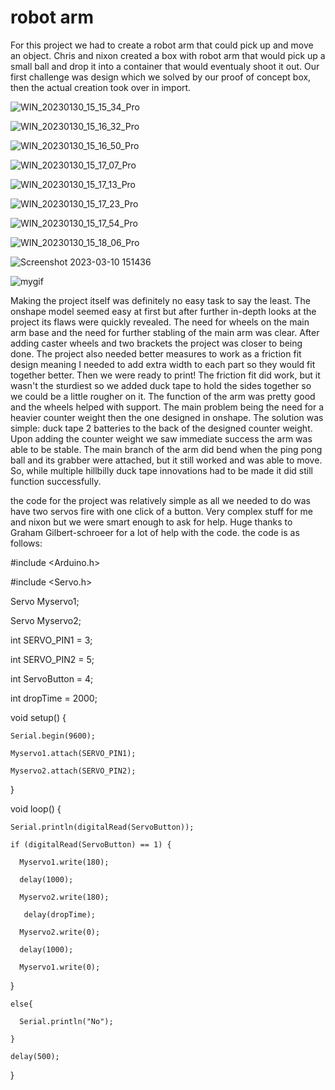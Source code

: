 # robot arm
For this project we had to create a robot arm that could pick up and move an object. Chris and nixon created a box with robot arm that would pick up a small ball and drop it into a container that would eventualy shoot it out. Our first challenge was design which we solved by our proof of concept box, then the actual creation took over in import. 

![WIN_20230130_15_15_34_Pro](https://user-images.githubusercontent.com/71406784/216708005-1a48c74b-902f-4250-b6ba-4a320e8df95a.jpg)

![WIN_20230130_15_16_32_Pro](https://user-images.githubusercontent.com/71406784/216708013-ea3af834-308b-46c2-a769-1af261489e62.jpg)

![WIN_20230130_15_16_50_Pro](https://user-images.githubusercontent.com/71406784/216708016-23dfe999-efc9-4c49-b33c-7456a6522823.jpg)

![WIN_20230130_15_17_07_Pro](https://user-images.githubusercontent.com/71406784/216708019-9c5c536e-f08e-460b-a5d1-a88bf794d68d.jpg)

![WIN_20230130_15_17_13_Pro](https://user-images.githubusercontent.com/71406784/216708025-a9427c3f-2bbc-4665-b73c-2790705b03f5.jpg)

![WIN_20230130_15_17_23_Pro](https://user-images.githubusercontent.com/71406784/216708029-d1aba0f0-2a14-448c-81c1-5dd367c8cbf8.jpg)

![WIN_20230130_15_17_54_Pro](https://user-images.githubusercontent.com/71406784/216708034-c23eb64a-8e26-4019-b3c1-0d917cfd0118.jpg)

![WIN_20230130_15_18_06_Pro](https://user-images.githubusercontent.com/71406784/216708037-6b1949b3-0ff8-4635-b631-1ec3dd6b0e2e.jpg)


![Screenshot 2023-03-10 151436](https://user-images.githubusercontent.com/71406784/224419123-5a04b894-4155-4c1d-9c21-99cb2b80ea5a.png)

![mygif](https://github.com/cprocino/armbox/blob/master/media/ezgif-2-b9d27cdedb.gif)

Making the project itself was definitely no easy task to say the least. The onshape model seemed easy at first but after further in-depth looks at the project its flaws were quickly revealed. The need for wheels on the main arm base and the need for further stabling of the main arm was clear. After adding caster wheels and two brackets the project was closer to being done. The project also needed better measures to work as a friction fit design meaning I needed to add extra width to each part so they would fit together better. Then we were ready to print! The friction fit did work, but it wasn't the sturdiest so we added duck tape to hold the sides together so we could be a little rougher on it. The function of the arm was pretty good and the wheels helped with support. The main problem being the need for a heavier counter weight then the one designed in onshape. The solution was simple: duck tape 2 batteries to the back of the designed counter weight. Upon adding the counter weight we saw immediate success the arm was able to be stable. The main branch of the arm did bend when the ping pong ball and its grabber were attached, but it still worked and was able to move. So, while multiple hillbilly duck tape innovations had to be made it did still function successfully.



the code for the project was relatively simple as all we needed to do was have two servos fire with one click of a button. Very complex stuff for me and nixon but we were smart enough to ask for help. Huge thanks to Graham Gilbert-schroeer for a lot of help with the code. the code is as follows:

  #include <Arduino.h>

  #include <Servo.h>


  Servo Myservo1;

  Servo Myservo2;

  int SERVO_PIN1 = 3;

  int SERVO_PIN2 = 5;

  int ServoButton = 4;


  int dropTime = 2000;


  void setup() {

    Serial.begin(9600);
  
    Myservo1.attach(SERVO_PIN1);
  
    Myservo2.attach(SERVO_PIN2);
  
  }

  void loop() {

    Serial.println(digitalRead(ServoButton));
  
    if (digitalRead(ServoButton) == 1) {
  
      Myservo1.write(180);
    
      delay(1000);
    
      Myservo2.write(180);
    
       delay(dropTime);
    
      Myservo2.write(0);
    
      delay(1000);
    
      Myservo1.write(0);
    
   }
  
    else{
  
      Serial.println("No");
    
    }
  
    delay(500);
  
  }

